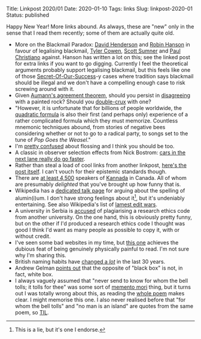Title: Linkpost 2020/01
Date: 2020-01-10
Tags: links
Slug: linkpost-2020-01
Status: published

Happy New Year! More links abound. As always, these are "new" only in the sense that I read them recently; some of them are actually quite old.

- More on the Blackmail Paradox: [David Henderson][henderson] and [Robin Hanson][hanson_blackmail] in favour of legalising blackmail, [Tyler Cowen][cowen], [Scott Sumner][sumner] and [Paul Christiano][christiano] against. Hanson has written a lot on this; see the linked post for extra links if you want to go digging. Currently I feel the theoretical arguments probably support legalising blackmail, but this feels like one of those [Secret-Of-Our-Success][secret]-y cases where tradition says blackmail should be illegal and we don't have a compelling enough case to risk screwing around with it.
- Given [Aumann's agreement theorem][aumann], should you persist in [disagreeing][disagree] with a painted rock? Should you [double-crux][] with one?
- "However, it is unfortunate that for billions of people worldwide, the [quadratic formula][quadratic] is also their first (and perhaps only) experience of a rather complicated formula which they must memorize. Countless mnemonic techniques abound, from stories of negative bees considering whether or not to go to a radical party, to songs set to the tune of *Pop Goes the Weasel*."
- I'm [pretty confused][flossing] about flossing and I think you should be too.
- A classic in observer selection effects from Nick Bostrom: [cars in the next lane really do go faster][faster].
- Rather than steal a load of cool links from another linkpost, [here's the post itself][fluxx]. I can't vouch for their epistemic standards though.
- There are [at least 4,500][kannada-canada] speakers of [Kannada][] in Canada. All of whom are presumably *delighted* that you've brought up how funny that is.
- Wikipedia has a [dedicated talk page][aluminium] for arguing about the spelling of alumin(i)um. I don't have strong feelings about it[^lie], but it's undeniably entertaining. See also Wikipedia's list of [lamest edit wars][lame].
- A university in Serbia is [accused][accused] of plagiarising a research ethics code from another university. On the one hand, this is obviously pretty funny, but on the other if I'd produced a research ethics code I thought was good I think I'd want as many people as possible to copy it, with or without credit.
- I've seen some bad websites in my time, but [this one][ugly] achieves the dubious feat of being genuinely physically painful to read. I'm not sure why I'm sharing this.
- British naming habits have [changed a *lot*][naming] in the last 30 years.
- Andrew Gelman [points out][gelman] that the opposite of "black box" is not, in fact, white box.
- I always vaguely assumed that "never send to know for whom the bell tolls; it tolls for thee" was some sort of [memento mori][mori] thing, but it turns out I was totally wrong about this, as reading the [whole poem][donne] makes clear. I might memorise this one. I also never realised before that "for whom the bell tolls" and "no man is an island" are quotes from the same poem, so [TIL][].

[TIL]: https://www.urbandictionary.com/define.php?term=TIL
[naming]: https://capx.co/britain-is-no-longer-a-nation-of-nigels/
[accused]: https://researchprofessionalnews.com/rr-news-europe-universities-2019-12-serbian-university-accused-of-plagiarising-ethics-code/
[mori]: https://en.wikipedia.org/wiki/Memento_mori
[donne]: https://web.cs.dal.ca/~johnston/poetry/island.html
[gelman]: https://statmodeling.stat.columbia.edu/2019/12/20/the-opposite-of-black-box-is-not-white-box-its/
[quadratic]: https://arxiv.org/pdf/1910.06709.pdf
[fluxx]: https://medium.com/fluxx-studio-notes/52-things-i-learned-in-2019-8ee483e6c816
[Kannada]: https://en.wikipedia.org/wiki/Kannada
[kannada-canada]: https://www12.statcan.gc.ca/census-recensement/2016/dp-pd/dt-td/Rp-eng.cfm?LANG=E&APATH=3&DETAIL=0&DIM=0&FL=A&FREE=0&GC=0&GID=0&GK=0&GRP=1&PID=110180&PRID=10&PTYPE=109445&S=0&SHOWALL=0&SUB=888&Temporal=2016,2017&THEME=118&VID=0&VNAMEE=&VNAMEF=
[aluminium]: https://en.wikipedia.org/wiki/Talk:Aluminium/Spelling
[lame]: https://en.wikipedia.org/wiki/Wikipedia:Lamest_edit_wars
[ugly]: http://www.applet-magic.com/samplemax4.htm
[henderson]: https://www.econlib.org/should-blackmail-be-legal/
[sumner]: https://www.econlib.org/against-blackmail/
[christiano]: https://sideways-view.com/2019/06/02/checkmate-on-blackmail/
[cowen]: https://marginalrevolution.com/marginalrevolution/2019/02/why-should-blackmail-be-illegal.html
[hanson_blackmail]: http://www.overcomingbias.com/2019/02/checkmate-on-blackmail.html]
[secret]: http://scholars-stage.blogspot.com/2018/08/tradition-is-smarter-than-you-are.html
[aumann]: https://en.wikipedia.org/wiki/Aumann%27s_agreement_theorem
[double-crux]: https://www.lesswrong.com/posts/jrLkMFd88b4FRMwC6/don-t-double-crux-with-suicide-rock
[disagree]: http://www.overcomingbias.com/2007/01/disagree_with_s.html
[faster]: https://plus.maths.org/issue17/features/traffic/2pdf/index.html/op.pdf
[flossing]: https://www.lesswrong.com/posts/My8Wit9Aa49qDKpab/should-i-floss

[^lie]: This is a lie, but it's one I endorse.
